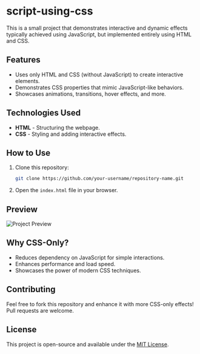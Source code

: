 # script-using-css

This is a small project that demonstrates interactive and dynamic effects typically achieved using JavaScript, but implemented entirely using HTML and CSS.

## Features
- Uses only HTML and CSS (without JavaScript) to create interactive elements.
- Demonstrates CSS properties that mimic JavaScript-like behaviors.
- Showcases animations, transitions, hover effects, and more.

## Technologies Used
- **HTML** - Structuring the webpage.
- **CSS** - Styling and adding interactive effects.

## How to Use
1. Clone this repository:
   ```sh
   git clone https://github.com/your-username/repository-name.git
   ```
2. Open the `index.html` file in your browser.

## Preview
![Project Preview](preview-image-url)

## Why CSS-Only?
- Reduces dependency on JavaScript for simple interactions.
- Enhances performance and load speed.
- Showcases the power of modern CSS techniques.

## Contributing
Feel free to fork this repository and enhance it with more CSS-only effects! Pull requests are welcome.

## License
This project is open-source and available under the [MIT License](LICENSE).
